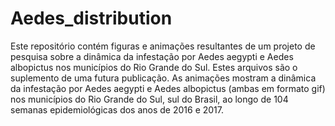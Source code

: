 # Aedes_distribution
Este repositório contém figuras e animações resultantes de um projeto de pesquisa sobre a dinâmica da infestação por Aedes aegypti e Aedes albopictus nos municípios do Rio Grande do Sul. Estes arquivos são o suplemento de uma futura publicação.
As animações mostram a dinâmica da infestação por Aedes aegypti e Aedes albopictus (ambas em formato gif) nos municípios do Rio Grande do Sul, sul do Brasil, ao longo de 104 semanas epidemiológicas dos anos de 2016 e 2017.
